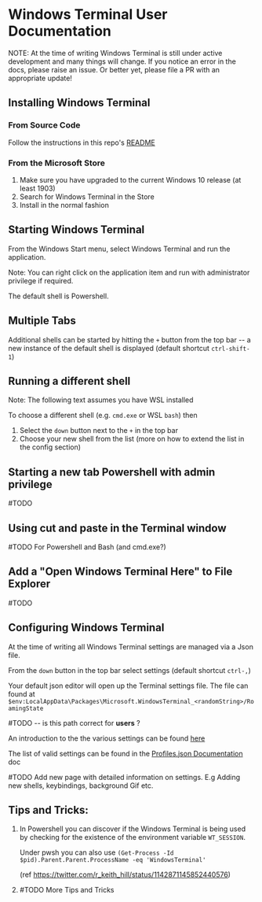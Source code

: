 # Windows Terminal User Documentation

NOTE: At the time of writing Windows Terminal is still under active development and many things will
change. If you notice an error in the docs, please raise an issue. Or better yet, please file a PR with an appropriate update!

## Installing Windows Terminal 

### From Source Code

Follow the instructions in this repo's [README](/README.md#developer-guidance)

### From the Microsoft Store

1. Make sure you have upgraded to the current Windows 10 release (at least 1903)
2. Search for Windows Terminal in the Store
3. Install in the normal fashion

## Starting Windows Terminal

From the Windows Start menu, select Windows Terminal and run the application.

Note: You can right click on the application item and run with administrator privilege if required.

The default shell is Powershell.

## Multiple Tabs

Additional shells can be started by hitting the `+` button from the top bar -- a new instance of the
default shell is displayed (default shortcut `ctrl-shift-1`)

## Running a different shell

Note: The following text assumes you have WSL installed

To choose a different shell (e.g. `cmd.exe` or WSL `bash`) then

1. Select the `down` button next to the `+` in the top bar
2. Choose your new shell from the list (more on how to extend the list in the config section)

## Starting a new tab Powershell with admin privilege

#TODO

## Using cut and paste in the Terminal window

#TODO  For Powershell and Bash (and cmd.exe?)

## Add a "Open Windows Terminal Here" to File Explorer

#TODO

## Configuring Windows Terminal

At the time of writing all Windows Terminal settings are managed via a Json file.

From the `down` button in the top bar select settings (default shortcut `ctrl-,`)

Your default json editor will open up the Terminal settings file. The file can found
at `$env:LocalAppData\Packages\Microsoft.WindowsTerminal_<randomString>/RoamingState`

#TODO -- is this path correct for **users** ?

An introduction to the the various settings can be found [here](UsingJsonSettings.md)

The list of valid settings can be found in the [Profiles.json Documentation](../cascadia/SettingsSchema.md) doc

#TODO Add new page with detailed information on settings. E.g Adding new shells, keybindings, background Gif etc.

## Tips and Tricks:

1. In Powershell you can discover if the Windows Terminal is being used by checking for the existence of the environment variable `WT_SESSION`.

    Under pwsh you can also use
`(Get-Process -Id $pid).Parent.Parent.ProcessName -eq 'WindowsTerminal'`

    (ref https://twitter.com/r_keith_hill/status/1142871145852440576)

2. #TODO  More Tips and Tricks
